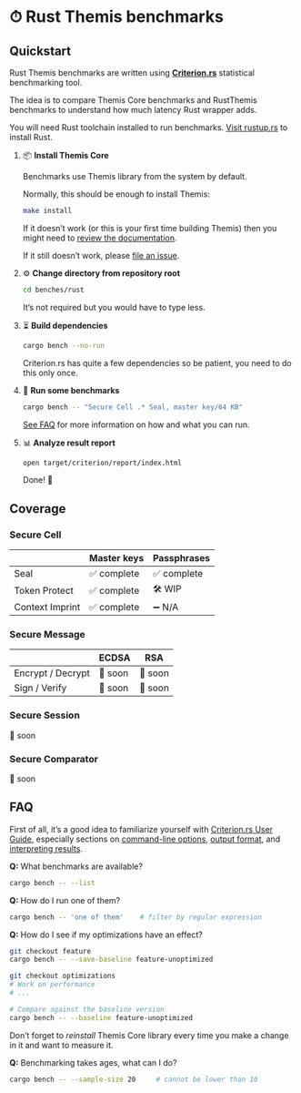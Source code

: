 # ⏱ Rust Themis benchmarks

## Quickstart

Rust Themis benchmarks are written using [**Criterion.rs**](https://bheisler.github.io/criterion.rs/book/criterion_rs.html) statistical benchmarking tool.

The idea is to compare Themis Core benchmarks and RustThemis benchmarks to understand how much latency Rust wrapper adds.

You will need Rust toolchain installed to run benchmarks.
[Visit rustup.rs](https://rustup.rs/) to install Rust.

 1. 📦 **Install Themis Core**

    Benchmarks use Themis library from the system by default.
    <!-- TODO: use local builds if available -->

    Normally, this should be enough to install Themis:

    ```bash
    make install
    ```

    If it doesn’t work (or this is your first time building Themis)
    then you might need to [review the documentation](https://docs.cossacklabs.com/themis/installation/).

    If it still doesn’t work, please [file an issue](https://github.com/cossacklabs/themis/issues/new?labels=bug,installation,core&template=bug_report.md&title=).

 2. ⚙️ **Change directory from repository root**

    ```bash
    cd benches/rust
    ```

    It’s not required but you would have to type less.

 3. ⏳ **Build dependencies**

    ```bash
    cargo bench --no-run
    ```

    Criterion.rs has quite a few dependencies so be patient,
    you need to do this only once.

 4. 🚀 **Run some benchmarks**

    ```bash
    cargo bench -- "Secure Cell .* Seal, master key/64 KB"
    ```

    [See FAQ](#faq) for more information on how and what you can run.

 5. 📊 **Analyze result report**

    ```bash
    open target/criterion/report/index.html
    ```

    Done! 🎉

## Coverage

### Secure Cell

|                 | Master keys | Passphrases |
| --------------- | ----------- | ----------- |
| Seal            | ✅ complete | ✅ complete |
| Token Protect   | ✅ complete | 🛠 WIP       |
| Context Imprint | ✅ complete | ➖ N/A       |

### Secure Message

|                   | ECDSA      | RSA        |
| ----------------- | ---------- | ---------- |
| Encrypt / Decrypt | 💭 soon    | 💭 soon    |
| Sign / Verify     | 💭 soon    | 💭 soon    |

### Secure Session

💭 soon

### Secure Comparator

💭 soon

<!--

## Benchmark results

TODO: describe current benchmark results here

-->

## FAQ

First of all, it’s a good idea to familiarize yourself with
[Criterion.rs User Guide](https://bheisler.github.io/criterion.rs/book/criterion_rs.html),
especially sections on
[command-line options](https://bheisler.github.io/criterion.rs/book/user_guide/command_line_options.html),
[output format](https://bheisler.github.io/criterion.rs/book/user_guide/command_line_output.html),
and [interpreting results](https://bheisler.github.io/criterion.rs/book/analysis.html).

**Q:** What benchmarks are available?

```bash
cargo bench -- --list
```

**Q:** How do I run one of them?

```bash
cargo bench -- 'one of them'    # filter by regular expression
```

**Q:** How do I see if my optimizations have an effect?

```bash
git checkout feature
cargo bench -- --save-baseline feature-unoptimized

git checkout optimizations
# Work on performance
# ...

# Compare against the baseline version
cargo bench -- --baseline feature-unoptimized
```

Don’t forget to _reinstall_ Themis Core library every time you make a change in it and want to measure it.
<!-- TODO: and to pester maintainers to support local builds -->

**Q:** Benchmarking takes ages, what can I do?

```bash
cargo bench -- --sample-size 20     # cannot be lower than 10
```
